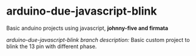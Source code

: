 # arduino-due-javascript-blink
Basic anduino projects using javascript, **johnny-five and firmata**

*arduino-due-javascript-blink branch description:* Basic custom project to blink the 13 pin with different phase.
